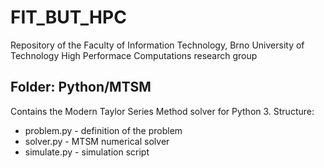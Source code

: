 # FIT_BUT_HPC
Repository of the Faculty of Information Technology, Brno University of Technology High Performace Computations research group 

## Folder: Python/MTSM
Contains the Modern Taylor Series Method solver for Python 3. Structure:

* problem.py - definition of the problem
* solver.py - MTSM numerical solver
* simulate.py - simulation script



